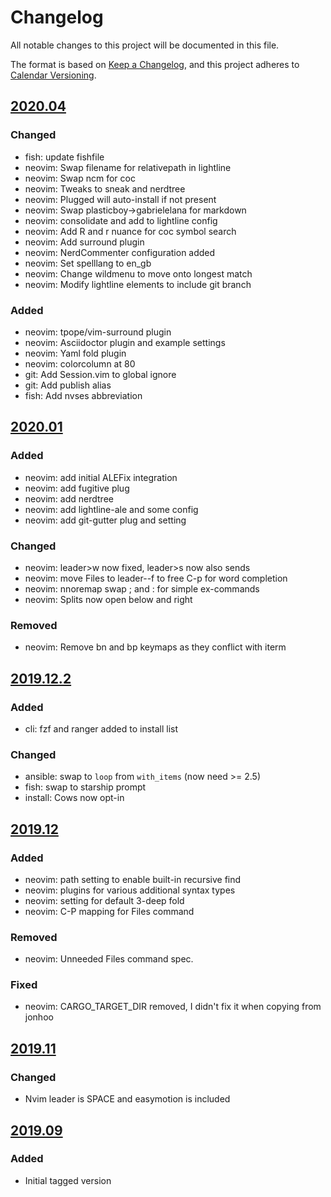# Changelog

All notable changes to this project will be documented in this file.

The format is based on [Keep a Changelog](https://keepachangelog.com/en/1.0.0/),
and this project adheres to [Calendar Versioning](https://calver.org/).

## [2020.04]

### Changed

- fish: update fishfile
- neovim: Swap filename for relativepath in lightline
- neovim: Swap ncm for coc
- neovim: Tweaks to sneak and nerdtree
- neovim: Plugged will auto-install if not present
- neovim: Swap plasticboy->gabrielelana for markdown
- neovim: consolidate and add to lightline config
- neovim: Add R and r nuance for coc symbol search
- neovim: Add surround plugin
- neovim: NerdCommenter configuration added
- neovim: Set spelllang to en_gb
- neovim: Change wildmenu to move onto longest match
- neovim: Modify lightline elements to include git branch

### Added

- neovim: tpope/vim-surround plugin
- neovim: Asciidoctor plugin and example settings
- neovim: Yaml fold plugin
- neovim: colorcolumn at 80
- git: Add Session.vim to global ignore
- git: Add publish alias
- fish: Add nvses abbreviation

## [2020.01]

### Added

- neovim: add initial ALEFix integration
- neovim: add fugitive plug
- neovim: add nerdtree
- neovim: add lightline-ale and some config
- neovim: add git-gutter plug and setting

### Changed

- neovim: leader>w now fixed, leader>s now also sends <CR>
- neovim: move Files to leader--f to free C-p for word completion
- neovim: nnoremap swap ; and : for simple ex-commands
- neovim: Splits now open below and right

### Removed

- neovim: Remove bn and bp keymaps as they conflict with iterm 

## [2019.12.2]

### Added

- cli: fzf and ranger added to install list

### Changed

- ansible: swap to `loop` from `with_items` (now need >= 2.5)
- fish: swap to starship prompt
- install: Cows now opt-in

## [2019.12]

### Added

- neovim: path setting to enable built-in recursive find
- neovim: plugins for various additional syntax types
- neovim: setting for default 3-deep fold
- neovim: C-P mapping for Files command

### Removed

- neovim: Unneeded Files command spec.

### Fixed

- neovim: CARGO_TARGET_DIR removed, I didn't fix it when copying from jonhoo

## [2019.11]

### Changed

- Nvim leader is SPACE and easymotion is included

## [2019.09]

### Added

- Initial tagged version

[unreleased]: https://github.com/daogilvie/dotfiles/compare/v2020.01...HEAD
[2020.04]: https://github.com/daogilvie/dotfiles/releases/tag/v2020.04
[2020.01]: https://github.com/daogilvie/dotfiles/releases/tag/v2020.01
[2019.12.2]: https://github.com/daogilvie/dotfiles/releases/tag/v2019.12.2
[2019.12]: https://github.com/daogilvie/dotfiles/releases/tag/v2019.12
[2019.11]: https://github.com/daogilvie/dotfiles/releases/tag/v2019.11
[2019.09]: https://github.com/daogilvie/dotfiles/releases/tag/v2019.09

